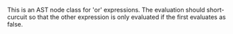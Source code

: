 
This is an AST node class for 'or' expressions. The evaluation should short-curcuit so that the other expression is only evaluated if the first evaluates as false.
